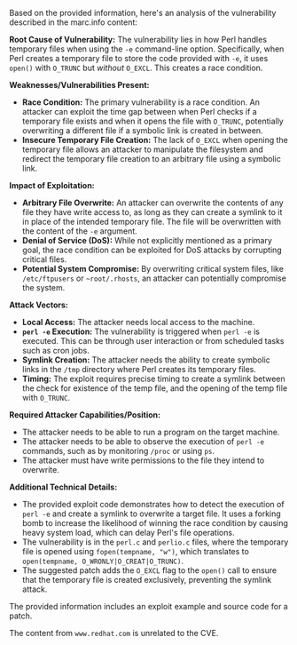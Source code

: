Based on the provided information, here's an analysis of the vulnerability described in the marc.info content:

**Root Cause of Vulnerability:**
The vulnerability lies in how Perl handles temporary files when using the `-e` command-line option. Specifically, when Perl creates a temporary file to store the code provided with `-e`, it uses `open()` with `O_TRUNC` but *without* `O_EXCL`. This creates a race condition.

**Weaknesses/Vulnerabilities Present:**
*   **Race Condition:** The primary vulnerability is a race condition. An attacker can exploit the time gap between when Perl checks if a temporary file exists and when it opens the file with `O_TRUNC`, potentially overwriting a different file if a symbolic link is created in between.
*   **Insecure Temporary File Creation:** The lack of `O_EXCL` when opening the temporary file allows an attacker to manipulate the filesystem and redirect the temporary file creation to an arbitrary file using a symbolic link.

**Impact of Exploitation:**
*   **Arbitrary File Overwrite:** An attacker can overwrite the contents of any file they have write access to, as long as they can create a symlink to it in place of the intended temporary file. The file will be overwritten with the content of the `-e` argument.
*   **Denial of Service (DoS):** While not explicitly mentioned as a primary goal, the race condition can be exploited for DoS attacks by corrupting critical files.
*   **Potential System Compromise:** By overwriting critical system files, like `/etc/ftpusers` or `~root/.rhosts`, an attacker can potentially compromise the system.

**Attack Vectors:**
*   **Local Access:** The attacker needs local access to the machine.
*   **`perl -e` Execution:** The vulnerability is triggered when `perl -e` is executed. This can be through user interaction or from scheduled tasks such as cron jobs.
*   **Symlink Creation:** The attacker needs the ability to create symbolic links in the `/tmp` directory where Perl creates its temporary files.
*   **Timing:** The exploit requires precise timing to create a symlink between the check for existence of the temp file, and the opening of the temp file with `O_TRUNC`.

**Required Attacker Capabilities/Position:**
*   The attacker needs to be able to run a program on the target machine.
*   The attacker needs to be able to observe the execution of `perl -e` commands, such as by monitoring `/proc` or using `ps`.
*   The attacker must have write permissions to the file they intend to overwrite.

**Additional Technical Details:**

*   The provided exploit code demonstrates how to detect the execution of `perl -e` and create a symlink to overwrite a target file. It uses a forking bomb to increase the likelihood of winning the race condition by causing heavy system load, which can delay Perl's file operations.
*   The vulnerability is in the `perl.c` and `perlio.c` files, where the temporary file is opened using `fopen(tempname, "w")`, which translates to `open(tempname, O_WRONLY|O_CREAT|O_TRUNC)`.
*   The suggested patch adds the `O_EXCL` flag to the `open()` call to ensure that the temporary file is created exclusively, preventing the symlink attack.

The provided information includes an exploit example and source code for a patch.

The content from `www.redhat.com` is unrelated to the CVE.